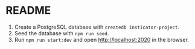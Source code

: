 # README

1. Create a PostgreSQL database with `createdb insticator-project`.
2. Seed the database with `npm run seed`.
3. Run `npm run start:dev` and open [http://localhost:2020](http://localhost:2020) in the browser.